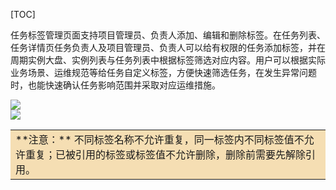 [TOC]

任务标签管理页面支持项目管理员、负责人添加、编辑和删除标签。在任务列表、任务详情页任务负责人及项目管理员、负责人可以给有权限的任务添加标签，并在周期实例大盘、实例列表与任务列表中根据标签筛选对应内容。用户可以根据实际业务场景、运维规范等给任务自定义标签，方便快速筛选任务，在发生异常问题时，也能快速确认任务影响范围并采取对应运维措施。

![](/documents/uploads/projects/EasyDataBook/202304/175a55fb4b51d11d.png)   
![](/documents/uploads/projects/EasyDataBook/202304/175a56e82458fbb7.png)  

<table><tr><td bgcolor=#F5DEB3>
**注意：** 不同标签名称不允许重复，同一标签内不同标签值不允许重复；已被引用的标签或标签值不允许删除，删除前需要先解除引用。  
</td></tr></table>